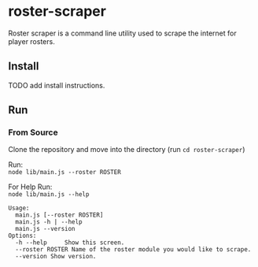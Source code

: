 # roster-scraper

Roster scraper is a command line utility used to scrape the internet for player rosters.

## Install

TODO add install instructions.

## Run

### From Source
Clone the repository and move into the directory (run `cd roster-scraper`)

Run:  
`node lib/main.js --roster ROSTER`

For Help Run:  
`node lib/main.js --help`

```
Usage:
  main.js [--roster ROSTER]
  main.js -h | --help
  main.js --version
Options:
  -h --help     Show this screen.
  --roster ROSTER Name of the roster module you would like to scrape.
  --version Show version.
```
